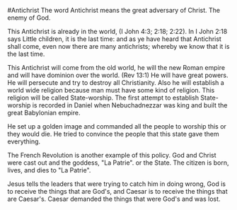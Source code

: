 #Antichrist
The word Antichrist means the great adversary of Christ. The enemy of God.

This Antichrist is already in the world, (I John 4:3; 2:18; 2:22). In I John 2:18 says Little children, it is the last time: and as ye have heard that Antichrist shall come, even now there are many antichrists; whereby we know that it is the last time.

This Antichrist will come from the old world, he will the new Roman empire and will have dominion over the world. (Rev 13:1) He will have great powers. He will persecute and try to destroy all Christianity. Also he will establish a world wide religion because man must have some kind of religion. This religion will be called State-worship. The first attempt to establish State-worship is recorded in Daniel when Nebuchadnezzar was king and built the great Babylonian empire.

He set up a golden image and commanded all the people to worship this or they would die. He tried to convince the people that this state gave them everything.

The French Revolution is another example of this policy. God and Christ were cast out and the goddess, "La Patrie". or the State. The citizen is born, lives, and dies to "La Patrie".

Jesus tells the leaders that were trying to catch him in doing wrong, God is to receive the things that are God's, and Caesar is to receive the things that are Caesar's. Caesar demanded the things that were God's and was lost.
